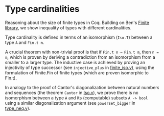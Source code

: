 # Type cardinalities

Reasoning about the size of finite types in Coq. Building on Ben's [Finite library](https://github.com/bmsherman/finite), we show inequality of types with different cardinalities.

Type cardinality is defined in terms of an isomorphism (`Iso.T`) between a type `A` and `Fin.t n`.

A crucial theorem with non-trivial proof is that if `Fin.t n` $\sim$ `Fin.t m`, then `n = m`, which is proven by deriving a contradiction from an isomorphism from a smaller to a larger type. The inductive case is achieved by proving an injectivity of type successor (see `injective_plus` in [finite_iso.v](https://github.com/tchajed/cardinality/blob/master/finite_iso.v)), using the formulation of Finite.Fin of finite types (which are proven isomorphic to Fin.t).

In analogy to the proof of Cantor's diagonalization between natural numbers and sequences (the theorem `Cantor` in [Iso.v](https://github.com/bmsherman/finite/blob/master/Iso.v)), we prove there is no isomorphism between a type `A` and its (computable) subsets `A -> bool` using a similar diagonalization argument (see `powerset_bigger` in [type_neq.v](https://github.com/tchajed/cardinality/blob/master/type_neq.v)).
